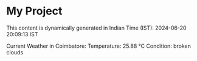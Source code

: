 # My Project

This content is dynamically generated in Indian Time (IST): 2024-06-20 20:09:13 IST


Current Weather in Coimbatore:
Temperature: 25.88 °C
Condition: broken clouds
